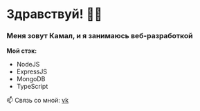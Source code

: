 # Здравствуй! 🧑‍💻

### Меня зовут Камал, и я занимаюсь веб-разработкой

**Мой стэк:**
* NodeJS
* ExpressJS
* MongoDB
* TypeScript

📫 Связь со мной: [vk](https://vk.com/muslimtype)


<!--
**Hubulbib/hubulbib** is a ✨ _special_ ✨ repository because its `README.md` (this file) appears on your GitHub profile.

Here are some ideas to get you started:

- 🔭 I’m currently working on ...
- 🌱 I’m currently learning ...
- 👯 I’m looking to collaborate on ...
- 🤔 I’m looking for help with ...
- 💬 Ask me about ...
- 📫 How to reach me: ...
- 😄 Pronouns: ...
- ⚡ Fun fact: ...
-->
